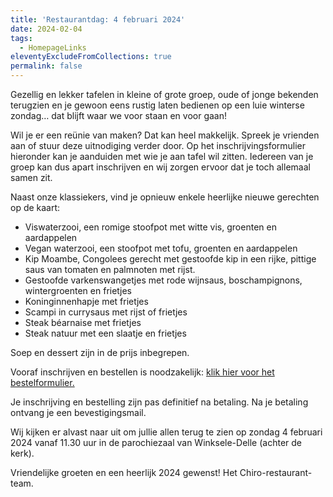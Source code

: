 ```yaml
---
title: 'Restaurantdag: 4 februari 2024'
date: 2024-02-04
tags:
  - HomepageLinks
eleventyExcludeFromCollections: true
permalink: false
---
```


Gezellig en lekker tafelen in kleine of grote groep, oude of jonge bekenden terugzien en je gewoon eens rustig laten bedienen op een luie winterse zondag… dat blijft waar we voor staan en voor gaan!

Wil je er een reünie van maken? Dat kan heel makkelijk. Spreek je vrienden aan of stuur deze uitnodiging verder door. Op het inschrijvingsformulier hieronder kan je aanduiden met wie je aan tafel wil zitten. Iedereen van je groep kan dus apart inschrijven en wij zorgen ervoor dat je toch allemaal samen zit.

Naast onze klassiekers, vind je opnieuw enkele heerlijke nieuwe gerechten op de kaart:

*   Viswaterzooi, een romige stoofpot met witte vis, groenten en aardappelen
*   Vegan waterzooi, een stoofpot met tofu, groenten en aardappelen
*   Kip Moambe, Congolees gerecht met gestoofde kip in een rijke, pittige saus van tomaten en palmnoten met rijst.
*   Gestoofde varkenswangetjes met rode wijnsaus, boschampignons, wintergroenten en frietjes
*   Koninginnenhapje met frietjes
*   Scampi in currysaus met rijst of frietjes
*   Steak béarnaise met frietjes
*   Steak natuur met een slaatje en frietjes

Soep en dessert zijn in de prijs inbegrepen.

Vooraf inschrijven en bestellen is noodzakelijk: [klik hier voor het bestelformulier.](https://shop.stamhoofd.be/en/restaurantdag-webshop/)

Je inschrijving en bestelling zijn pas definitief na betaling. Na je betaling ontvang je een bevestigingsmail.

Wij kijken er alvast naar uit om jullie allen terug te zien op zondag 4 februari 2024 vanaf 11.30 uur in de parochiezaal van Winksele-Delle (achter de kerk).

Vriendelijke groeten en een heerlijk 2024 gewenst! Het Chiro-restaurant-team.